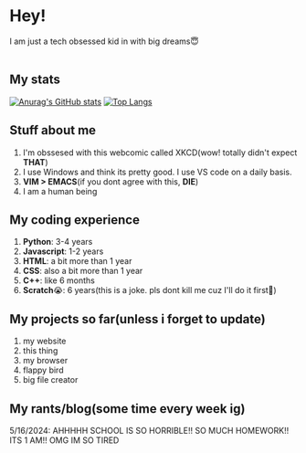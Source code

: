 # Hey!
I am just a tech obsessed kid in with big dreams😇<br>
<br>
## My stats
[![Anurag's GitHub stats](https://github-readme-stats.vercel.app/api?username=xkcdnerd&theme=dark&rank_icon=percentile)](https://github.com/anuraghazra/github-readme-stats)
[![Top Langs](https://github-readme-stats.vercel.app/api/top-langs/?username=xkcdnerd&theme=dark)](https://github.com/anuraghazra/github-readme-stats)

## Stuff about me<br>
1. I'm obssesed with this webcomic called XKCD(wow! totally didn't expect **THAT**)
2. I use Windows and think its pretty good. I use VS code on a daily basis.
3. **VIM > EMACS**(if you dont agree with this, **DIE**)
4. I am a human being

## My coding experience<br>
1. **Python**: 3-4 years
2. **Javascript**: 1-2 years
3. **HTML**: a bit more than 1 year
4. **CSS**: also a bit more than 1 year
5. **C++**: like 6 months
6. **Scratch**😭: 6 years(this is a joke. pls dont kill me cuz I'll do it first🤔)
## My projects so far(unless i forget to update)<br>
1. my website
2. this thing
3. my browser
4. flappy bird
5. big file creator

## My rants/blog(some time every week ig)<br>
5/16/2024: AHHHHH SCHOOL IS SO HORRIBLE!! SO MUCH HOMEWORK!! ITS 1 AM!! OMG IM SO TIRED<br>
